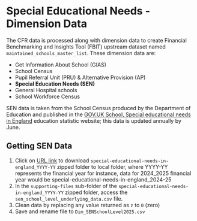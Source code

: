 # Special Educational Needs - Dimension Data

The CFR data is processed along with dimension data to create Financial Benchmarking and Insights Tool (FBIT) upstream dataset named `maintained_schools_master_list`. These dimension data are:

- Get Information About School (GIAS)
- School Census
- Pupil Referral Unit (PRU) & Alternative Provision (AP)
- **Special Education Needs (SEN)**
- General Hospital schools
- School Workforce Census

SEN data is taken from the School Census produced by the Department of Education and published in the [GOV.UK School, Special educational needs in England](https://explore-education-statistics.service.gov.uk/find-statistics/special-educational-needs-in-england) education statistic website; this data is updated annually by June.

## Getting SEN Data

1. Click on [URL link](https://content.explore-education-statistics.service.gov.uk/api/releases/1818d5d3-56fb-47fb-b057-08dd86900487/files?fromPage=ReleaseUsefulInfo) to download `special-educational-needs-in-england_YYYY-YY` zipped folder to local folder, where YYYY-YY represents the financial year for instance, data for 2024_2025 financial year would be special-educational-needs-in-england_2024-25
2. In the `supporting-files` sub-folder of the `special-educational-needs-in-england_YYYY-YY` zipped folder, access the
`sen_school_level_underlying_data.csv` file.
3. Clean data by replacing any value returned as `z` to `0` (zero)
4. Save and rename file to `Dim_SENSchoolLevel2025.csv`
